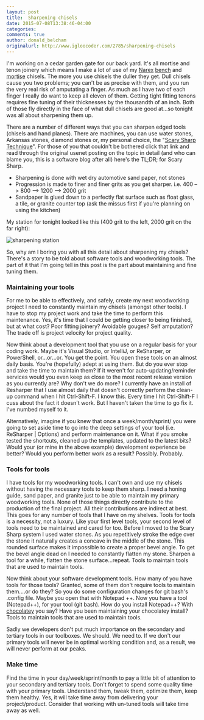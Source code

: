 ```yaml
---
layout: post
title:  Sharpening chisels
date: 2015-07-08T13:38:46-04:00
categories:
comments: true
author: donald_belcham
originalurl: http://www.igloocoder.com/2785/sharpening-chisels
---
```


I'm working on a cedar garden gate for our back yard. It's all mortise and tenon joinery which means I make a lot of use of my [Narex][1] [bench][2] and [mortise][3] chisels. The more you use chisels the duller they get. Dull chisels cause you two problems; you can't be as precise with them, and you run the very real risk of amputating a finger. As much as I have two of each finger I really do want to keep all eleven of them. Getting tight fitting tenons requires fine tuning of their thicknesses by the thousandth of an inch. Both of those fly directly in the face of what dull chisels are good at…so tonight was all about sharpening them up.

There are a number of different ways that you can sharpen edged tools (chisels and hand planes). There are machines, you can use water stones, Arkansas stones, diamond stones or, my personal choice, the "[Scary Sharp Technique][4]". For those of you that couldn't be bothered click that link and read through the original usenet posting on the topic in detail (and who can blame you, this is a software blog after all) here's the TL;DR; for Scary Sharp.

* Sharpening is done with wet dry automotive sand paper, not stones
* Progression is made to finer and finer grits as you get sharper. i.e.  400 –> 800 –> 1200 –> 2000 grit
* Sandpaper is glued down to a perfectly flat surface such as float glass, a tile, or granite counter top (ask the missus first if you're planning on using the kitchen)

My station for tonight looked like this (400 grit to the left, 2000 grit on the far right):

![sharpening station][5]

So, why am I boring you with all this detail about sharpening my chisels? There's a story to be told about software tools and woodworking tools. The part of it that I'm going tell in this post is the part about maintaining and fine tuning them.

### Maintaining your tools

For me to be able to effectively, and safely, create my next woodworking project I need to constantly maintain my chisels (amongst other tools). I have to stop my project work and take the time to perform this maintenance. Yes, it's time that I could be getting closer to being finished, but at what cost? Poor fitting joinery? Avoidable gouges? Self amputation? The trade off is project velocity for project quality.

Now think about a development tool that you use on a regular basis for your coding work. Maybe it's Visual Studio, or IntelliJ, or ReSharper, or PowerShell, or…or…or. You get the point. You open these tools on an almost daily basis. You're (hopefully) adept at using them. But do you ever stop and take the time to maintain them? If it weren't for auto-updating/reminder services would you even keep as close to the most recent release version as you currently are? Why don't we do more? I currently have an install of Resharper that I use almost daily that doesn't correctly perform the clean-up command when I hit Ctrl-Shift-F. I know this. Every time I hit Ctrl-Shift-F I cuss about the fact it doesn't work. But I haven't taken the time to go fix it. I've numbed myself to it.

Alternatively, imagine if you knew that once a week/month/sprint/ you were going to set aside time to go into the deep settings of your tool (i.e. ReSharper &#124; Options) and perform maintenance on it. What if you smoke tested the shortcuts, cleaned up the templates, updated to the latest bits? Would your (or mine in the above example) development experience be better? Would you perform better work as a result? Possibly. Probably.

### Tools for tools

I have tools for my woodworking tools. I can't own and use my chisels without having the necessary tools to keep them sharp. I need a honing guide, sand paper, and granite just to be able to maintain my primary woodworking tools. None of those things directly contribute to the production of the final project. All their contributions are indirect at best. This goes for any number of tools that I have on my shelves. Tools for tools is a necessity, not a luxury. Like your first level tools, your second level of tools need to be maintained and cared for too. Before I moved to the Scary Sharp system I used water stones. As you repetitively stroke the edge over the stone it naturally creates a concave in the middle of the stone. This rounded surface makes it impossible to create a proper bevel angle. To get the bevel angle dead on I needed to constantly flatten my stone. Sharpen a tool for a while, flatten the stone surface…repeat. Tools to maintain tools that are used to maintain tools.

Now think about your software development tools. How many of you have tools for those tools? Granted, some of them don't require tools to maintain them….or do they? So you do some configuration changes for git bash's .config file. Maybe you open that with Notepad ++. Now you have a tool (Notepad++), for your tool (git bash). How do you install Notepad++? With [chocolatey][6] you say? Have you been maintaining your chocolatey install? Tools to maintain tools that are used to maintain tools.

Sadly we developers don't put much importance on the secondary and tertiary tools in our toolboxes. We should. We need to. If we don't our primary tools will never be in optimal working condition and, as a result, we will never perform at our peaks.

### Make time

Find the time in your day/week/sprint/month to pay a little bit of attention to your secondary and tertiary tools. Don't forget to spend some quality time with your primary tools. Understand them, tweak them, optimize them, keep them healthy. Yes, it will take time away from delivering your project/product. Consider that working with un-tuned tools will take time away as well.

[1]: http://www.narexchisels.com/Narex_Chisels/Home.html
[2]: http://www.leevalley.com/en/wood/page.aspx?p=67707&cat=1,41504
[3]: http://www.leevalley.com/en/wood/page.aspx?p=66737&cat=1,41504
[4]: https://groups.google.com/forum/?hl=en#!topic/rec.woodworking/rGAGAPR-6ks
[5]: https://farm1.staticflickr.com/373/19487481376_c527907bae_z.jpg
[6]: https://chocolatey.org/
  